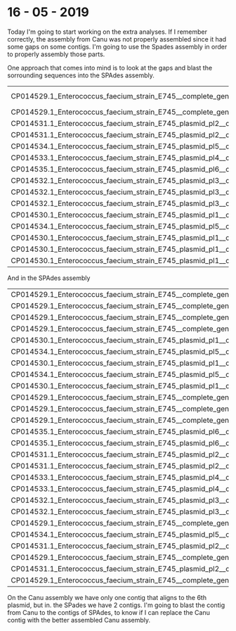 # 16 - 05 - 2019

Today I'm going to start working on the extra analyses. If I remember correctly, the assembly from Canu was not properly assembled since it had some gaps on some contigs. I'm going to use the Spades assembly in order to properly assembly those parts. 

One approach that comes into mind is to look at the gaps and blast the sorrounding sequences into the SPAdes assembly. 

|                                                                            |                   |               | 
|----------------------------------------------------------------------------|-------------------|---------------| 
| CP014529.1_Enterococcus_faecium_strain_E745__complete_genome               | tig00000001_pilon | Contig number | 
| CP014529.1_Enterococcus_faecium_strain_E745__complete_genome               | tig00000001_pilon | Contig1       | 
| CP014531.1_Enterococcus_faecium_strain_E745_plasmid_pl2__complete_sequence | tig00000019_pilon | Contig2       | 
| CP014531.1_Enterococcus_faecium_strain_E745_plasmid_pl2__complete_sequence | tig00000019_pilon | Contig2       | 
| CP014534.1_Enterococcus_faecium_strain_E745_plasmid_pl5__complete_sequence | tig00000020_pilon | Contig3       | 
| CP014533.1_Enterococcus_faecium_strain_E745_plasmid_pl4__complete_sequence | tig00000025_pilon | Contig4       | 
| CP014535.1_Enterococcus_faecium_strain_E745_plasmid_pl6__complete_sequence | tig00000027_pilon | Contig5       | 
| CP014532.1_Enterococcus_faecium_strain_E745_plasmid_pl3__complete_sequence | tig00000029_pilon | Contig6       | 
| CP014532.1_Enterococcus_faecium_strain_E745_plasmid_pl3__complete_sequence | tig00000029_pilon | Contig6       | 
| CP014532.1_Enterococcus_faecium_strain_E745_plasmid_pl3__complete_sequence | tig00000029_pilon | Contig6       | 
| CP014530.1_Enterococcus_faecium_strain_E745_plasmid_pl1__complete_sequence | tig00000464_pilon | Contig7       | 
| CP014534.1_Enterococcus_faecium_strain_E745_plasmid_pl5__complete_sequence | tig00000464_pilon | Contig7       | 
| CP014530.1_Enterococcus_faecium_strain_E745_plasmid_pl1__complete_sequence | tig00000464_pilon | Contig7       | 
| CP014530.1_Enterococcus_faecium_strain_E745_plasmid_pl1__complete_sequence | tig00000465_pilon | Contig8       | 
| CP014530.1_Enterococcus_faecium_strain_E745_plasmid_pl1__complete_sequence | tig00000465_pilon | Contig8       | 


And in the SPAdes assembly

|                                                                            |                                     | 
|----------------------------------------------------------------------------|-------------------------------------| 
| CP014529.1_Enterococcus_faecium_strain_E745__complete_genome               | NODE_1_length_986763_cov_43.494015  | 
| CP014529.1_Enterococcus_faecium_strain_E745__complete_genome               | NODE_2_length_840748_cov_42.698417  | 
| CP014529.1_Enterococcus_faecium_strain_E745__complete_genome               | NODE_3_length_500609_cov_47.960903  | 
| CP014529.1_Enterococcus_faecium_strain_E745__complete_genome               | NODE_3_length_500609_cov_47.960903  | 
| CP014530.1_Enterococcus_faecium_strain_E745_plasmid_pl1__complete_sequence | NODE_4_length_266941_cov_102.662627 | 
| CP014534.1_Enterococcus_faecium_strain_E745_plasmid_pl5__complete_sequence | NODE_4_length_266941_cov_102.662627 | 
| CP014530.1_Enterococcus_faecium_strain_E745_plasmid_pl1__complete_sequence | NODE_4_length_266941_cov_102.662627 | 
| CP014534.1_Enterococcus_faecium_strain_E745_plasmid_pl5__complete_sequence | NODE_4_length_266941_cov_102.662627 | 
| CP014530.1_Enterococcus_faecium_strain_E745_plasmid_pl1__complete_sequence | NODE_4_length_266941_cov_102.662627 | 
| CP014529.1_Enterococcus_faecium_strain_E745__complete_genome               | NODE_5_length_164595_cov_65.919916  | 
| CP014529.1_Enterococcus_faecium_strain_E745__complete_genome               | NODE_6_length_150922_cov_42.321628  | 
| CP014529.1_Enterococcus_faecium_strain_E745__complete_genome               | NODE_7_length_88799_cov_43.513274   | 
| CP014535.1_Enterococcus_faecium_strain_E745_plasmid_pl6__complete_sequence | NODE_8_length_62897_cov_74.024920   | 
| CP014535.1_Enterococcus_faecium_strain_E745_plasmid_pl6__complete_sequence | NODE_8_length_62897_cov_74.024920   | 
| CP014531.1_Enterococcus_faecium_strain_E745_plasmid_pl2__complete_sequence | NODE_9_length_31334_cov_224.503597  | 
| CP014531.1_Enterococcus_faecium_strain_E745_plasmid_pl2__complete_sequence | NODE_9_length_31334_cov_224.503597  | 
| CP014533.1_Enterococcus_faecium_strain_E745_plasmid_pl4__complete_sequence | NODE_10_length_12383_cov_107.950438 | 
| CP014533.1_Enterococcus_faecium_strain_E745_plasmid_pl4__complete_sequence | NODE_10_length_12383_cov_107.950438 | 
| CP014532.1_Enterococcus_faecium_strain_E745_plasmid_pl3__complete_sequence | NODE_11_length_9325_cov_146.068608  | 
| CP014532.1_Enterococcus_faecium_strain_E745_plasmid_pl3__complete_sequence | NODE_11_length_9325_cov_146.068608  | 
| CP014529.1_Enterococcus_faecium_strain_E745__complete_genome               | NODE_12_length_5232_cov_70.113772   | 
| CP014534.1_Enterococcus_faecium_strain_E745_plasmid_pl5__complete_sequence | NODE_13_length_5228_cov_42.845544   | 
| CP014531.1_Enterococcus_faecium_strain_E745_plasmid_pl2__complete_sequence | NODE_14_length_3460_cov_267.035242  | 
| CP014529.1_Enterococcus_faecium_strain_E745__complete_genome               | NODE_16_length_1429_cov_27.793304   | 
| CP014531.1_Enterococcus_faecium_strain_E745_plasmid_pl2__complete_sequence | NODE_17_length_886_cov_350.894103   | 
| CP014529.1_Enterococcus_faecium_strain_E745__complete_genome               | NODE_18_length_519_cov_32.366379    | 


On the Canu assembly we have only one contig that aligns to the 6th plasmid, but in. the SPades we have 2 contigs. I'm going to blast the contig from Canu to the contigs of SPAdes, to know if I can replace the Canu contig with the better assembled Canu assembly.
